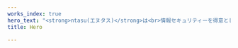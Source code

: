 ```yaml
---
works_index: true
hero_text: "<strong>ntasu(エヌタス)</strong>は<br>情報セキュリティーを得意とした受託開発企業です"
title: Hero

---
```

<Hero :text="$page.frontmatter.hero_text" />

<WorksList />